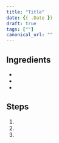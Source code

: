 ```yaml
---
title: "Title"
date: {{ .Date }}
draft: true
tags: [""]
canonical_url: ""
---
```


## Ingredients

* 
* 
* 

## Steps

1.
2.
3.
